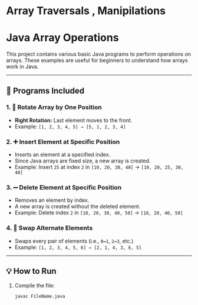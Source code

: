 # Array Traversals , Manipilations
# Java Array Operations

This project contains various basic Java programs to perform operations on arrays. These examples are useful for beginners to understand how arrays work in Java.

---

## 📌 Programs Included

### 1. 🔄 Rotate Array by One Position

- **Right Rotation:** Last element moves to the front.
- Example: `[1, 2, 3, 4, 5] → [5, 1, 2, 3, 4]`


### 2. ➕ Insert Element at Specific Position

- Inserts an element at a specified index.
- Since Java arrays are fixed size, a new array is created.
- Example: Insert `25` at index `2` in `[10, 20, 30, 40]` → `[10, 20, 25, 30, 40]`

### 3. ➖ Delete Element at Specific Position

- Removes an element by index.
- A new array is created without the deleted element.
- Example: Delete index `2` in `[10, 20, 30, 40, 50]` → `[10, 20, 40, 50]`

### 4. 🔁 Swap Alternate Elements

- Swaps every pair of elements (i.e., `0↔1`, `2↔3`, etc.)
- Example: `[1, 2, 3, 4, 5, 6] → [2, 1, 4, 3, 6, 5]`

---

## 💡 How to Run

1. Compile the file:
   ```bash
   javac FileName.java
